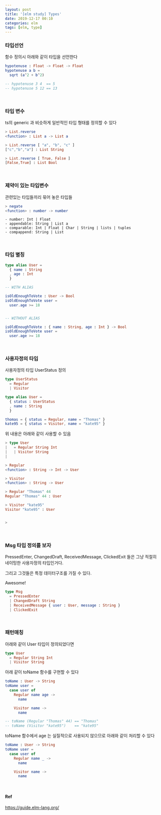 ```yaml
---
layout: post
title: '[elm study] Types'
date: 2019-12-17 00:10
categories: elm
tags: [elm, type]
---
```

### 타입선언
함수 정의시 아래와 같이 타입을 선언한다
```elm
hypotenuse : Float -> Float -> Float
hypotenuse a b =
  sqrt (a^2 + b^2)

-- hypotenuse 3 4  == 5
-- hypotenuse 5 12 == 13
```

<br>

### 타입 변수
ts의 generic 과 비슷하게 일반적인 타입 형태를 정의할 수 있다
```elm
> List.reverse
<function> : List a -> List a

> List.reverse [ "a", "b", "c" ]
["c","b","a"] : List String

> List.reverse [ True, False ]
[False,True] : List Bool
```

<br>

### 제약이 있는 타입변수
관련있는 타입들끼리 묶어 놓은 타입들
```elm
> negate
<function> : number -> number
```

```
- number: Int | Float
- appendable: String | List a
- comparable: Int | Float | Char | String | lists | tuples
- compappend: String | List
```

<br>

### 타입 별칭
```elm
type alias User =
  { name : String
  , age : Int
  }

-- WITH ALIAS

isOldEnoughToVote : User -> Bool
isOldEnoughToVote user =
  user.age >= 18


-- WITHOUT ALIAS

isOldEnoughToVote : { name : String, age : Int } -> Bool
isOldEnoughToVote user =
  user.age >= 18  
```

<br>

### 사용자정의 타입
사용자정의 타입 UserStatus 정의
```elm
type UserStatus
  = Regular
  | Visitor

type alias User =
  { status : UserStatus
  , name : String
  }

thomas = { status = Regular, name = "Thomas" }
kate95 = { status = Visitor, name = "kate95" }
```

위 내용은 아래와 같이 사용할 수 있음
```elm
> type User
|   = Regular String Int
|   | Visitor String
| 

> Regular
<function> : String -> Int -> User

> Visitor
<function> : String -> User

> Regular "Thomas" 44
Regular "Thomas" 44 : User

> Visitor "kate95"
Visitor "kate95" : User


>  
```

<br>

### Msg 타입 정의를 보자
PressedEnter, ChangedDraft, ReceivedMessage, ClickedExit 들은 그냥 적절히 네이밍한 사용자정의 타입인거다.

그리고 그것들은 특정 데이터구조를 가질 수 있다.

Awesome!

```elm
type Msg
  = PressedEnter
  | ChangedDraft String
  | ReceivedMessage { user : User, message : String }
  | ClickedExit

```

<br>

### 패턴매칭
아래와 같이 User 타입이 정의되었다면
```elm
type User
  = Regular String Int
  | Visitor String
```

아래 같이 toName 함수를 구현할 수 있다
```elm
toName : User -> String
toName user =
  case user of
    Regular name age ->
      name

    Visitor name ->
      name

-- toName (Regular "Thomas" 44) == "Thomas"
-- toName (Visitor "kate95")    == "kate95"
```

toName 함수에서 age 는 실질적으로 사용되지 않으므로 아래와 같이 처리할 수 있다
```elm
toName : User -> String
toName user =
  case user of
    Regular name _ ->
      name

    Visitor name ->
      name
```

<br>

#### Ref
https://guide.elm-lang.org/
